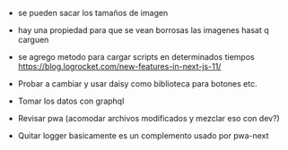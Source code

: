 * se pueden sacar los tamaños de imagen
* hay una propiedad para que se vean borrosas las imagenes hasat q carguen
* se agrego metodo para cargar scripts en determinados tiempos
https://blog.logrocket.com/new-features-in-next-js-11/

* Probar a cambiar y usar daisy como biblioteca para botones etc.
* Tomar los datos con graphql
* Revisar pwa (acomodar archivos modificados y mezclar eso con dev?)
* Quitar logger basicamente es un complemento usado por pwa-next